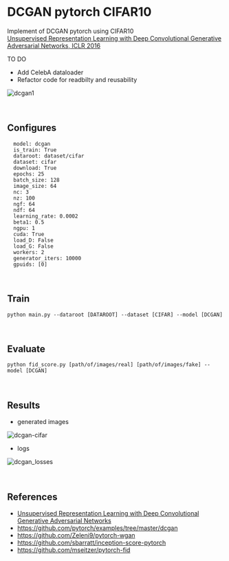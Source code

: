 



# DCGAN pytorch CIFAR10

Implement of DCGAN pytorch using CIFAR10  
[Unsupervised Representation Learning with Deep Convolutional Generative Adversarial Networks, ICLR 2016](https://arxiv.org/abs/1511.06434)
<br>

TO DO
* Add CelebA dataloader
* Refactor code for readbilty and reusability


![dcgan1](https://user-images.githubusercontent.com/37301677/79193816-58cfd180-7e66-11ea-8573-f8ffecd03627.png)

<br>

<h2>Configures</h2>




```
  model: dcgan
  is_train: True
  dataroot: dataset/cifar
  dataset: cifar
  download: True
  epochs: 25
  batch_size: 128
  image_size: 64
  nc: 3
  nz: 100
  ngf: 64
  ndf: 64
  learning_rate: 0.0002
  beta1: 0.5
  ngpu: 1
  cuda: True
  load_D: False
  load_G: False
  workers: 2
  generator_iters: 10000
  gpuids: [0]
```



<br>



<h2>Train</h2>






```
python main.py --dataroot [DATAROOT] --dataset [CIFAR] --model [DCGAN]
```









<br>

<h2>Evaluate</h2>




```
python fid_score.py [path/of/images/real] [path/of/images/fake] --model [DCGAN]
```







<br>

<h2>Results</h2>




- generated images

![dcgan-cifar](https://user-images.githubusercontent.com/37301677/79194799-2921c900-7e68-11ea-8ced-49452a09b616.gif)



- logs

![dcgan_losses](https://user-images.githubusercontent.com/37301677/79195372-1f4c9580-7e69-11ea-8b8a-4cbe83029f32.png)

<br>

<h2>References</h2>




- [Unsupervised Representation Learning with Deep Convolutional Generative Adversarial Networks](https://arxiv.org/abs/1511.06434)
- https://github.com/pytorch/examples/tree/master/dcgan
- https://github.com/Zeleni9/pytorch-wgan
- https://github.com/sbarratt/inception-score-pytorch
- https://github.com/mseitzer/pytorch-fid


